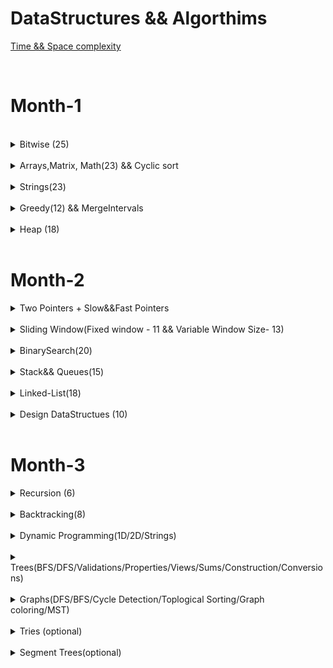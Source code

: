DataStructures && Algorthims
============================

[Time && Space complexity](https://flexiple.com/algorithms/big-o-notation-cheat-sheet/)


<br>

<h1>Month-1</h1>


<br>
<details>
<Summary>Bitwise (25)</Summary>

S.No. | Question Name | Java Solution |
------|---------------|---------------|
1 | [Check if ith bit set or not](https://practice.geeksforgeeks.org/problems/check-whether-k-th-bit-is-set-or-not-1587115620/1) |[JAVA](./src/main/java/Bitwise/BitSetOrNot.java)|
2 | [Number of 1 bits](https://leetcode.com/problems/number-of-1-bits/) |[JAVA](./src/main/java/Bitwise/NumberOfSetBits.java)|
3 | [Counting Bits](https://leetcode.com/problems/counting-bits/) |[JAVA](./src/main/java/Bitwise/CountingBits.java)|
4 | [Reverse Bits](https://leetcode.com/problems/reverse-bits/) |[JAVA](./src/main/java/Bitwise/ReverseBits.java)|
5 | [say N is odd/even](https://practice.geeksforgeeks.org/problems/odd-or-even3618/1) |[JAVA](./src/main/java/Bitwise/EvenOrOdd.java)|
6 | [Swap all odd and even bits](https://practice.geeksforgeeks.org/problems/swap-all-odd-and-even-bits-1587115621/1) |[JAVA](./src/main/java/Bitwise/PowerSet.java)|
7 | [Longest Consecutive 1’s)](https://practice.geeksforgeeks.org/problems/longest-consecutive-1s-1587115620/1) |[JAVA](./src/main/java/Bitwise/PowerSet.java)|
8 | [Sparse Number](https://practice.geeksforgeeks.org/problems/number-is-sparse-or-not-1587115620/1) |[JAVA](./src/main/java/Bitwise/PowerSet.java)|
9 | [Extract/Set/Clear/Remove](https://www.geeksforgeeks.org/set-clear-and-toggle-a-given-bit-of-a-number-in-c/) |[JAVA](./src/main/java/Bitwise/)|
10 | [Check if a no is a power of 2](https://practice.geeksforgeeks.org/problems/power-of-2-1587115620/1) |[JAVA](./src/main/java/Bitwise/PowerOf2OrNot.java)|
11 | [Copy set bits in a range ](https://www.geeksforgeeks.org/copy-set-bits-in-a-range/) |[JAVA](https://www.geeksforgeeks.org/copy-set-bits-in-a-range)|
12 | [Complement of base 10 number ](https://leetcode.com/problems/complement-of-base-10-integer) |[JAVA](./src/main/java/Bitwise/DecimalToBinaryConversion.java)|
13 | [bit difference ](https://leetcode.com/problems/convert-a-number-to-hexadecimal/) |[JAVA](./src/main/java/Bitwise/DecimalToBinaryConversion.java)|
14 | [Print Xor of 1 to N and Range](https://practice.geeksforgeeks.org/problems/xor-of-a-given-range/1) |[JAVA](./src/main/java/Bitwise/XOR_Range.java)|
15 | [Bitwise AND of Numbers Range](https://leetcode.com/problems/bitwise-and-of-numbers-range/) |[JAVA](./src/main/java/Bitwise/BitwiseANDRange.java)|
16 | [Divide two integers ](https://leetcode.com/problems/divide-two-integers/) |[JAVA](./src/main/java/Bitwise/DecimalToBinaryConversion.java)|
17 | [square of no without using ](https://leetcode.com/problems/convert-a-number-to-hexadecimal/) |[JAVA](./src/main/java/Bitwise/DecimalToBinaryConversion.java)|
18 | [Decimal to Binary ](https://practice.geeksforgeeks.org/problems/decimal-to-binary-1587115620/1) |[JAVA](./src/main/java/Bitwise/DecimalToBinaryConversion.java)|
19 | [Binary to Decimal](https://practice.geeksforgeeks.org/problems/binary-number-to-decimal-number3525/1) |[JAVA](./src/main/java/Bitwise/BinaryToDecimalConversion.java)|
20 | [Convert a number to hexadecimal ](https://leetcode.com/problems/convert-a-number-to-hexadecimal/) |[JAVA](./src/main/java/Bitwise/DecimalToBinaryConversion.java)|
21 | [Add Binary](https://leetcode.com/problems/add-binary/) |[JAVA](./src/main/java/Bitwise/AddBinary.java)|
22 | [Sum of Two Integers](https://leetcode.com/problems/sum-of-two-integers/) |[JAVA](./src/main/java/Bitwise/SumOfTwoIntegers.java)|
23 | [Single Number](https://leetcode.com/problems/single-number/) |[JAVA](./src/main/java/Bitwise/SingleNumber_I.java)|
24 | [Single Number II](https://leetcode.com/problems/single-number-ii/) |[JAVA](./src/main/java/Bitwise/SingleNumber_I.java)|
25 | [Single Number III](https://leetcode.com/problems/single-number-iii) |[JAVA](./src/main/java/Bitwise/TwoUniqueNumbers.java)|
26 | [Swap 2 nos without using third variable](https://practice.geeksforgeeks.org/problems/swap-two-numbers3844/1) |[JAVA](./src/main/java/Bitwise/Swap2Numbers.java)|
27 | [Missing Numbers](https://leetcode.com/problems/missing-number/) |[JAVA](./src/main/java/Bitwise/MissingNumberXor.java)|
28 | [Subsets(power set)](https://practice.geeksforgeeks.org/problems/power-set4302/1) |[JAVA](./src/main/java/Bitwise/PowerSet.java)|
29 | [Maximum subset XOR](https://practice.geeksforgeeks.org/problems/maximum-subset-xor/1) |[JAVA](./src/main/java/Bitwise/PowerSet.java)|
</details>





<br>
<details>
<Summary>Arrays,Matrix, Math(23) && Cyclic sort</Summary>

S.No. | Question Name | Java Solution |
------|---------------|---------------|
1 | [Rotate Image](https://leetcode.com/problems/max-points-on-a-line/) |[JAVA]()|
2 | [Set Matrix to Zero](https://leetcode.com/problems/max-points-on-a-line/) |[JAVA]()|
3 | [Spiral Matrix I & II](https://leetcode.com/problems/max-points-on-a-line/) |[JAVA]()|
4 | [Game of Life](https://leetcode.com/problems/game-of-life/) |[JAVA]()|
5 | [Palindrome Number](https://leetcode.com/problems/palindrome-number/) |[JAVA]()|
6 | [Longest Palindrome](https://leetcode.com/problems/longest-palindrome/) |[JAVA]()|
7 | [Longest Consecutive sequence](https://leetcode.com/problems/longest-consecutive-sequence/) |[JAVA]()|
8 |[Product of Array-exceptSelf(PrefixSum)](https://leetcode.com/problems/product-of-array-except-self/) |[JAVA](./src/main/java/BinarySearch/)|
9 | [Majority Element I & II](https://leetcode.com/problems/majority-element/) |[JAVA]()|
10 | [Contains duplicate](https://leetcode.com/problems/contains-duplicate/) |[JAVA]()|
11 | [Plus One](https://leetcode.com/problems/plus-one/) |[JAVA]()|
12 | [Factorial Trailing Zeros](https://leetcode.com/problems/factorial-trailing-zeroes/) |[JAVA]()|
13 | [Max points on a line](https://leetcode.com/problems/max-points-on-a-line/) |[JAVA]()|
14 | [Fraction to recurring decimal](https://leetcode.com/problems/fraction-to-recurring-decimal/) |[JAVA]()|
15 | [Logger Rate Limiter](https://leetcode.com/problems/logger-rate-limiter/) |[JAVA]()|
16 | [Ugly Number - prime factors](https://leetcode.com/problems/ugly-number/) |[JAVA]()|
17 | [Count primes](https://leetcode.com/problems/count-primes/) |[JAVA]()|
18 | [GCD/LCM](https://leetcode.com/problems/logger-rate-limiter/) |[JAVA]()|
19 | [Pascals Triangle](https://leetcode.com/problems/pascals-triangle/) |[JAVA]()|
20 | [Integer to Roman](https://leetcode.com/problems/integer-to-roman/) |[JAVA]()|
21 | [Roman To Integer](https://leetcode.com/problems/roman-to-integer/) |[JAVA]()|
22 | [Excel sheet column title](https://leetcode.com/problems/roman-to-integer/) |[JAVA]()|
23 | [Excel Sheet column number](https://leetcode.com/problems/roman-to-integer/) |[JAVA]()|

<Summary>Cyclic Sort (6)</Summary>

S.No. | Question Name | Java Solution |
------|---------------|---------------|
1 |[Missing Number](https://leetcode.com/problems/missing-number/) |[JAVA](./src/main/java/CyclicSort/MissingNumber.java)|
2 |[Find all numbers disappeard in the array](https://leetcode.com/problems/find-all-numbers-disappeared-in-an-array/) |[JAVA](./src/main/java/CyclicSort/FindAllMissingNumbersInArray.java)|
3 |[FInd the duplicate number](https://leetcode.com/problems/find-the-duplicate-number/)|[JAVA](./src/main/java/CyclicSort/FindTheDuplicateNumber.java)|
4 |[Find all duplicates in an array](https://leetcode.com/problems/find-all-duplicates-in-an-array/) |[JAVA](./src/main/java/CyclicSort/FillAllDuplicatesInArray.java)|
5 |[Set mismatch](https://leetcode.com/problems/set-mismatch/) |[JAVA](./src/main/java/CyclicSort/SetMismatch.java)|
6 |[First missing positive number](https://leetcode.com/problems/first-missing-positive/)|[JAVA](./src/main/java/CyclicSort/FirstMissingPositive.java)|
</details>




<br>
<details>
<Summary>Strings(23)</Summary>

S.No. | Question Name | Java Solution |
------|---------------|---------------|
1 | [Valid Anagram](https://leetcode.com/problems/valid-anagram/) |[JAVA](./src/main/java/Strings/ValidAnagram.java)|
2 | [Group Anagrams](https://leetcode.com/problems/group-anagrams/) |[JAVA](./src/main/java/Strings/)|
3 | [Valid Palindrome](https://leetcode.com/problems/valid-palindrome/) |[JAVA](./src/main/java/Strings/ValidPalindrome.java)|
4 | [Valid Palindrome II](https://leetcode.com/problems/valid-palindrome-ii/) |[JAVA](./src/main/java/Strings/ValidPalindromeII.java)|
5 | [minimum-insertion-steps-to-make-a-string-palindrome](https://leetcode.com/problems/minimum-insertion-steps-to-make-a-string-palindrome) |[JAVA](./src/main/java/Strings/MinInsertions.java)|
6 | [longest-palindromic-substring](https://leetcode.com/problems/longest-palindromic-substring) |[JAVA](./src/main/java/Strings/LongestPalindromicSubstring.java)|
7 | [Isomorphic Strings](https://leetcode.com/problems/isomorphic-strings/) |[JAVA](./src/main/java/Strings/Isomorphic.java)|
8 | [Ransom Note](https://leetcode.com/problems/ransom-note/) |[JAVA](./src/main/java/Strings/RansomNote.java)|
9 | [Longest common prefix](https://leetcode.com/problems/longest-common-prefix/) |[JAVA](./src/main/java/Strings/LongestCommonPrefix.java)|
10 | [Zig Zag conversion](https://leetcode.com/problems/zigzag-conversion/) |[JAVA](./src/main/java/Strings/ZigZagConversion.java)|
11 | [Length of Last Word](https://leetcode.com/problems/length-of-last-word/) |[JAVA](./src/main/java/Strings/LengthOfLastWord.java)|
12 | [Reverse words in a string](https://leetcode.com/problems/reverse-words-in-a-string/) |[JAVA](./src/main/java/Strings/ReverseWordsInAString.java)|
13 | [Compare version numbers](https://leetcode.com/problems/compare-version-numbers/) |[JAVA](./src/main/java/Strings/CompareVersionNumbers.java)|
14 | [Validate IP Address](https://leetcode.com/problems/validate-ip-address) |[JAVA](./src/main/java/Strings/ValidateIPAddress.java)|
15 | [Count and Say](https://leetcode.com/problems/count-and-say/) |[JAVA](./src/main/java/Strings/CountAndSay.java)|
16 | [Encode & Decode Strings](https://leetcode.com/problems/encode-and-decode-strings/) |[JAVA](./src/main/java/Strings/EncodeAndDecodeStrings.java)|
17 | [Text Justification](https://leetcode.com/problems/text-justification/) |[JAVA](./src/main/java/Strings/TextJustification.java)|
18 | [Find the index of the first occurence in a string(atoI - kmp)](https://leetcode.com/problems/find-the-index-of-the-first-occurrence-in-a-string/) |[JAVA](./src/main/java/Strings/AtoIKMP.java)|
19 | [String Compression](https://leetcode.com/problems/string-compression) |[JAVA](./src/main/java/Strings/TextJustification.java)|
20 | [Kids with greatest number of candies](https://leetcode.com/problems/kids-with-the-greatest-number-of-candies) |[JAVA](./src/main/java/Strings/TextJustification.java)|
21 | [Can place flowers](https://leetcode.com/problems/can-place-flowers) |[JAVA](./src/main/java/Strings/TextJustification.java)|
22 | [GCD of strings](https://leetcode.com/problems/greatest-common-divisor-of-strings) |[JAVA](./src/main/java/Strings/TextJustification.java)|
23 | [Reverse words in a String](https://leetcode.com/problems/reverse-words-in-a-string/) |[JAVA](./src/main/java/TwoPointers/ReverseWordsInAString.java)|
</details>



<br>
<details>
<Summary>Greedy(12) && MergeIntervals </Summary>

S.No. | Question Name | Java Solution |
------|---------------|---------------|
1 |[Largest-Number](https://leetcode.com/problems/largest-number/) |[JAVA](./src/main/java/Greedy/LargestFromArray.java)|
2 |[Gas Station](https://leetcode.com/problems/gas-station/) |[JAVA](./src/main/java/Greedy/GasStationOrCircularTour.java)|
3 |[Boats to save people](https://leetcode.com/problems/boats-to-save-people/) |[JAVA](./src/main/java/Greedy/MinimumNoOfBoatsToSavePeople.java)|
4 |[Minimum platforms](https://practice.geeksforgeeks.org/problems/minimum-platforms-1587115620/1) |[JAVA](./src/main/java/Greedy/MinimumNoOfPlatformsRequired.java)|
5 |[Minimum no of refueling shops](https://leetcode.com/problems/minimum-number-of-refueling-stops/) |[JAVA](./src/main/java/Greedy/MinimumNoOfRefuelingStops.java)|
6 |[Jump Game](https://leetcode.com/problems/jump-game/) |[JAVA](./src/main/java/Greedy/JumpGame.java)|
7 |[Two-City-scheduling](https://leetcode.com/problems/two-city-scheduling/) |[JAVA](./src/main/java/Greedy/TwoCitySchedulingInterview.java)|
8 |[Find the celebrity](https://www.youtube.com/watch?v=LZJBZEnoYLQ) |[JAVA](./src/main/java/Greedy/FindTheCelebrity.java)|
9 |[distribute-candies](https://leetcode.com/problems/distribute-candies/) |[JAVA](./src/main/java/Greedy/DistributeCandies.java)|
10 |[increasing-triplet-subsequence](https://leetcode.com/problems/increasing-triplet-subsequence/) |[JAVA](./src/main/java/Greedy/IncreasingTripletSubsequence.java)|
11 |[Candy](https://leetcode.com/problems/candy/) |[JAVA]()|
12 |[Car Pooling](https://leetcode.com/problems/car-pooling/) |[JAVA]()|

<Summary>MergeIntervals(8)</Summary>

S.No. | Question Name | Java Solution |
------|---------------|---------------|
1 |[mergeInterval](https://leetcode.com/problems/merge-intervals/) |[JAVA](./src/main/java/mergeIntervals/)|
2 |[InsertInterval](https://leetcode.com/problems/insert-interval/) |[JAVA](./src/main/java/mergeIntervals/)|
3 |[Interval List Intersections](https://leetcode.com/problems/interval-list-intersections/) |[JAVA](./src/main/java/mergeIntervals/)|
4 |[Meeting rooms I&II](https://leetcode.com/problems/meeting-rooms-ii/) |[JAVA](./src/main/java/mergeIntervals/)|
5 |[Employee free time](https://leetcode.com/problems/employee-free-time/) |[JAVA](./src/main/java/mergeIntervals/)|
6 |[Summary Ranges](https://leetcode.com/problems/summary-ranges/) |[JAVA](./src/main/java/mergeIntervals/)|
7 |[Non-overlapping intervals](https://leetcode.com/problems/non-overlapping-intervals/) |[JAVA](./src/main/java/mergeIntervals/)|
8 |[Minimum no of arrows to burst ballons](https://leetcode.com/problems/minimum-number-of-arrows-to-burst-balloons/) |[JAVA](./src/main/java/mergeIntervals/)|
</details>

<br>
<details>
<Summary>Heap (18)</Summary>

S.No. | Question Name | Java Solution |
------|---------------|---------------|
1 | [Kth Largest element in an array](https://leetcode.com/problems/kth-largest-element-in-an-array/) |[JAVA](./src/main/java/heaps/)|
2 | [Find median from data stream](https://leetcode.com/problems/find-median-from-data-stream/) |[JAVA](./src/main/java/TwoPointers/)|
3 | [Kth Largest Element in a Stream](https://leetcode.com/problems/merge-k-sorted-lists) |[JAVA](./src/main/java/TwoPointers/)|
4 | [Sliding Window Median](https://leetcode.com/problems/merge-k-sorted-lists) |[JAVA](./src/main/java/TwoPointers/)|
5 | [Top k Frequent words](https://leetcode.com/problems/k-closest-points-to-origin/) |[JAVA](./src/main/java/TwoPointers/)|
6 | [Top k Frequent Elements](https://leetcode.com/problems/top-k-frequent-words/) |[JAVA](./src/main/java/TwoPointers/)|
7 | [Sort Characters By Frequency](https://leetcode.com/problems/find-k-closest-elements/) |[JAVA](./src/main/java/TwoPointers/)|
8 | [Merge k sorted lists](https://leetcode.com/problems/merge-k-sorted-lists) |[JAVA](./src/main/java/TwoPointers/)|
9 | [Ugly Number II](https://leetcode.com/problems/top-k-frequent-elements/)|[JAVA](./src/main/java/heaps/)|
10 | [Minimum Cost to Hire K workers](https://leetcode.com/problems/car-pooling) |[JAVA](./src/main/java/TwoPointers/)|
11 | [Minimum Cost to Connect sticks](https://leetcode.com/problems/car-pooling) |[JAVA](./src/main/java/TwoPointers/)|
12 | [Rearrange String k Distance Apart](https://leetcode.com/problems/reorganize-string/) |[JAVA](./src/main/java/TwoPointers/)|
13 | [Task Scheduler](https://leetcode.com/problems/find-median-from-data-stream/) |[JAVA](./src/main/java/TwoPointers/)|
14 | [Reoragnize String](https://leetcode.com/problems/find-median-from-data-stream/) |[JAVA](./src/main/java/TwoPointers/)|
15 | [K Closest Points to Origin](https://leetcode.com/problems/car-pooling) |[JAVA](./src/main/java/TwoPointers/)|
16 | [Find the Kth Smallest Sum of a Matrix with sorted rows](https://leetcode.com/problems/k-closest-points-to-origin/) |[JAVA](./src/main/java/TwoPointers/)|
17 | [Find K pairs with smallest sums](https://leetcode.com/problems/car-pooling) |[JAVA](./src/main/java/TwoPointers/)|
18 | [IPO](https://leetcode.com/problems/car-pooling) |[JAVA](./src/main/java/TwoPointers/)|
</details>


<br>
<h1>Month-2</h1>

<details>
<Summary>Two Pointers + Slow&&Fast Pointers</Summary>

S.No. | Question Name | Java Solution |
------|---------------|---------------|
1 | [Two Sum](https://leetcode.com/problems/two-sum/) |[JAVA](./src/main/java/TwoPointers/TwoSum_I.java)|
2 | [Two Sum II - Input Array sorted](https://leetcode.com/problems/two-sum-ii-input-array-is-sorted/) |[JAVA](./src/main/java/TwoPointers/TwoSum_II.java)|
3 | [3 Sum](https://leetcode.com/problems/3sum/) |[JAVA](./src/main/java/TwoPointers/ThreeSum.java)|
4 | [3 Sum closest](https://leetcode.com/problems/3sum-closest/) |[JAVA](./src/main/java/TwoPointers/ThreeSumClosest.java)|
5 | [4 Sum](https://leetcode.com/problems/4sum/) |[JAVA](./src/main/java/TwoPointers/FourSum.java)|
6 | [4 Sum II](https://leetcode.com/problems/4sum-ii/) |[JAVA](./src/main/java/TwoPointers/FourSum_II.java)|
7 | [k-diff-pairs-in-an-array](https://leetcode.com/problems/k-diff-pairs-in-an-array/) |[JAVA](./src/main/java/TwoPointers/FindKDiffPairs.java)|
8 | [Valid Triangle](https://leetcode.com/problems/valid-triangle-number/) |[JAVA](./src/main/java/TwoPointers/ValidTriangle.java)|
9 | [partition-labels](https://leetcode.com/problems/partition-labels/) |[JAVA](./src/main/java/TwoPointers/PartitionLabels.java)|
10 | [move-zeroes](https://leetcode.com/problems/move-zeroes/) |[JAVA](./src/main/java/TwoPointers/MoveZeros.java)|
11 | [sort-colors](https://leetcode.com/problems/sort-colors/) |[JAVA](./src/main/java/TwoPointers/SortColors.java)|
12 | [max-consecutive-ones](https://leetcode.com/problems/max-consecutive-ones/) |[JAVA](./src/main/java/TwoPointers/MaxConsecutiveOnes.java)|
13 | [Remove Element](https://leetcode.com/problems/remove-element/) |[JAVA](./src/main/java/TwoPointers/RemoveElement.java)|
13 | [remove-duplicates-from-sorted-array/](https://leetcode.com/problems/remove-duplicates-from-sorted-array/) |[JAVA](./src/main/java/TwoPointers/RemoveDuplicatesFromSortedArrayIAndII.java)|
13 | [remove-duplicates-from-sorted-array II/](https://leetcode.com/problems/remove-duplicates-from-sorted-array-ii/) |[JAVA](./src/main/java/TwoPointers/RemoveDuplicatesFromSortedArrayIAndII.java)|
14 | [merge-sorted-array](https://leetcode.com/problems/merge-sorted-array/) |[JAVA](./src/main/java/TwoPointers/MergeSortedArray.java)|
15 | [trapping-rain-water](https://leetcode.com/problems/trapping-rain-water/)|[JAVA](./src/main/java/TwoPointers/TrappingRainWater.java)|
15 | [Trapping-rain-water-II](https://leetcode.com/problems/trapping-rain-water-ii/) |[JAVA](./src/main/java/TwoPointers/)|
16 | [container-with-most-water](https://leetcode.com/problems/container-with-most-water/) |[JAVA](./src/main/java/TwoPointers/ContainerWithMostWater.java)|

<Summary>Slow and Fast Pointers (7)</Summary>

S.No. | Question Name | Java Solution |
------|---------------|---------------|
1 | [Middle of the LinkedList](https://leetcode.com/problems/middle-of-the-linked-list/) |[JAVA](./src/main/java/FastAndSlowPointers/MiddleOfTheLinkedList.java)|
2 | [Linked List cycle](https://leetcode.com/problems/linked-list-cycle/) |[JAVA](./src/main/java/FastAndSlowPointers/LinkedListCycle.java)|
2 | [Linked List cycle II](https://leetcode.com/problems/linked-list-cycle-ii/) |[JAVA](./src/main/java/FastAndSlowPointers/LinkedListCycle_II.java)|
3 | [Circular Array Loop](https://leetcode.com/problems/circular-array-loop/) |[JAVA](./src/main/java/FastAndSlowPointers/CircularArrayLoop.java)|
4 | [Palindrome LinkedList](https://leetcode.com/problems/palindrome-linked-list/) |[JAVA](./src/main/java/FastAndSlowPointers/PalindromeLinkedList.java)|
5 | [Happy Number](https://leetcode.com/problems/happy-number/) |[JAVA](./src/main/java/FastAndSlowPointers/HappyNumber.java)|
6 | [Find the duplicate Number](https://leetcode.com/problems/find-the-duplicate-number/description/) |[JAVA](./src/main/java/FastAndSlowPointers/FindTheDuplicateNumber.java)|
7 | [Swapping nodes Linked List](https://leetcode.com/problems/swapping-nodes-in-a-linked-list/) |[JAVA](./src/main/java/LinkedList/SwapNodesInLinkedList.java)|
7 | [Remove/Delete Nth node from end of list](https://leetcode.com/problems/remove-nth-node-from-end-of-list/) |[JAVA](./src/main/java/LinkedList/RemoveNthNodeFromEndOfList.java)|
7 | [Delete Node in a Linked Lists](https://leetcode.com/problems/delete-node-in-a-linked-list/) |[JAVA](./src/main/java/LinkedList/DeleteNodeInALinkedList.java)|
7 | [Delete Middle Node of Linked List](https://leetcode.com/problems/delete-the-middle-node-of-a-linked-list/) |[JAVA](./src/main/java/LinkedList/DeleteMiddleOfLinkedList.java)|

</details>






<br>

<details>
<Summary>Sliding Window(Fixed window - 11 && Variable Window Size- 13)</Summary>

S.No. | Question Name | Java Solution |
------|---------------|---------------|
1 |[substrings of size 3 with distinct characters](https://leetcode.com/problems/substrings-of-size-three-with-distinct-characters/)|[JAVA](./src/main/java/SlidingWindow_Fixed/SubstringsOfSize3WithDistinctCharacters.java)|
1 |[Contains duplicates II && III](https://leetcode.com/problems/contains-duplicate-ii/)|[JAVA](./src/main/java/SlidingWindow_Fixed/ContainsDuplicate_II.java)|
1 |[Maximum-average-subarray-I](https://leetcode.com/problems/maximum-average-subarray-i/)|[JAVA](./src/main/java/SlidingWindow_Fixed/Maximum_average_subarray_I.java)|
1 |[DietPlanPerformance ](http://lixinchengdu.github.io/algorithmbook/leetcode/diet-plan-performance.html)|[JAVA](./src/main/java/SlidingWindow_Fixed/DietPlanPerformance.java)|
2 |[Find the K-Beauty of a Number](https://leetcode.com/problems/find-the-k-beauty-of-a-number/)|[JAVA](./src/main/java/SlidingWindow_Fixed/FindTheKBeautyOFANumber.java)|
3 |[Repeated DNA Sequences](https://leetcode.com/problems/repeated-dna-sequences/)|[JAVA](./src/main/java/SlidingWindow_Fixed/RepeatedDNASequences.java)|
4 |[Find all anagrams in a string](https://leetcode.com/problems/find-all-anagrams-in-a-string/)|[JAVA](./src/main/java/SlidingWindow_Fixed/FindAllAnagaramsInAString.java)|
4 |[Count Occurences of Anagram](https://www.geeksforgeeks.org/count-occurrences-of-anagrams/)|[JAVA]()|
5 |[Permutations In a String](https://leetcode.com/problems/permutation-in-string/)|[JAVA](./src/main/java/SlidingWindow_Fixed/PermutationInAString.java)|
6 |[**Sliding Window Maximum**](https://leetcode.com/problems/sliding-window-maximum/) |[JAVA](./src/main/java/SlidingWindow_Fixed/SlidingWindowMaximum.java)|
7 |[**Minimum Window Substring**](https://leetcode.com/problems/minimum-window-substring/) |[JAVA](./src/main/java/SlidingWindow_Fixed/MinimumWindowSubstring.java)|
8 |[Longest Substring with almost K **distinct** characters](https://www.lintcode.com/problem/386/) |[JAVA]()|
8 |[**Fruits into baskets**](https://leetcode.com/problems/fruit-into-baskets/) |[JAVA](./src/main/java/SlidingWindow_Fixed/FruitsIntoBasket.java)| |
8 |[Subarrays with K **different** Integers](https://leetcode.com/problems/subarrays-with-k-different-integers/)|[JAVA]()|
10 |[Longest Substring with atleast k **repeating** characters](https://leetcode.com/problems/longest-substring-with-at-least-k-repeating-characters/)|[JAVA]()|
11 |[Longest **Repeating** Character Replacement](https://leetcode.com/problems/longest-repeating-character-replacement/)|[JAVA]()|


<Summary>Sliding Window(Variable Window Size)</Summary>

S.No. | Question Name | Java Solution |
------|---------------|---------------|
1 |[Subarrays-Product-LessThan-K](https://leetcode.com/problems/subarray-product-less-than-k/)|[JAVA](./src/main/java/SlidingWindow_Variable/Subarray_Product_LessThan_K.java)|
1 |[Subarrays-Sum-Equals-K](https://leetcode.com/problems/subarray-product-less-than-k/)|[JAVA](./src/main/java/SlidingWindow_Variable/Subarray_Sum_Equals_K.java)|
1 |[Maximum Size subarray sum equals K](https://www.lintcode.com/problem/911)|[JAVA](./src/main/java/SlidingWindow_Variable/MaximumSizeSubArraySumEqualsToK.java)|
1 |[Minimum Size subarray sum greaterThan Equals K](https://leetcode.com/problems/minimum-size-subarray-sum)|[JAVA](./src/main/java/SlidingWindow_Variable/MinimumSize_SubarraySum_GreaterThanEquals_K.java)|
2 |[**MaximumConsecutiveOnes-III**](https://leetcode.com/problems/max-consecutive-ones-iii)|[JAVA](./src/main/java/SlidingWindow_Variable/MaxConsecutiveOnes_III.java)|
3 |[Grumpy Bookstore Owner](https://leetcode.com/problems/grumpy-bookstore-owner)|[JAVA](./src/main/java/SlidingWindow_Variable/GrumpyBookStoreOwner.java)|
4 |[longest-substring-without-**repeating**-characters](https://leetcode.com/problems/longest-substring-without-repeating-characters/)|[JAVA](./src/main/java/SlidingWindow_Variable/LongestSubstringWithoutRepeatingCharacters.java)|
5 |[**Sliding-Window-Median**](https://leetcode.com/problems/sliding-window-median/)|[JAVA](./src/main/java/SlidingWindow_Variable/Sliding_Window_Median.java)|
6 |[longest-continuous-subarray-with-absolute-diff-less-than-or-equal-to-limit](https://leetcode.com/problems/longest-continuous-subarray-with-absolute-diff-less-than-or-equal-to-limit)|[JAVA](./src/main/java/SlidingWindow_Variable/LongestContinuousSubarrayWithAbsoluteDiffLessThan.java)|
7 |[substring-with-concatenation-of-all-words](https://leetcode.com/problems/substring-with-concatenation-of-all-words)|[JAVA](./src/main/java/SlidingWindow_Variable/SubstringWithConcatenationOfAllWords.java)|
8 |[longest-nice-substring](https://leetcode.com/problems/longest-nice-substring/)|[JAVA](./src/main/java/SlidingWindow_Variable/LongestNiceSubstring.java)|
9 |[**maximum-points-you-can-obtain-from-cards**](https://leetcode.com/problems/maximum-points-you-can-obtain-from-cards)|[JAVA](./src/main/java/SlidingWindow_Variable/GrumpyBookStoreOwner.java)|
10 |[frequency-of-the-most-frequent-element](https://leetcode.com/problems/frequency-of-the-most-frequent-element/)|[JAVA](./src/main/java/SlidingWindow_Variable/GrumpyBookStoreOwner.java)|
11 |[count-unique-characters-of-all-substrings-of-a-given-string](https://leetcode.com/problems/count-unique-characters-of-all-substrings-of-a-given-string/)|[JAVA](./src/main/java/SlidingWindow_Variable/GrumpyBookStoreOwner.java)|
12 |[**Minimum Window Subsequence**](https://www.lintcode.com/problem/857/)|[JAVA](./src/main/java/SlidingWindow_Variable/GrumpyBookStoreOwner.java)|
13 |[Longest Subsequence Repeated k Times](https://leetcode.com/problems/longest-subsequence-repeated-k-times/)|[JAVA](./src/main/java/SlidingWindow_Variable/GrumpyBookStoreOwner.java)|

</details>

</details>
<br>


<details>
<Summary>BinarySearch(20)</Summary>

S.No. | Question Name | Java Solution |
------|---------------|---------------|
1 |[Binary Search](https://leetcode.com/problems/binary-search/) |[JAVA](./src/main/java/BinarySearch/BinarySearch.java)|
1 |[Lower and Upper Bound](https://www.codingninjas.com/studio/problems/lower-bound_8165382) |[JAVA](./src/main/java/BinarySearch/LowerAndUpperBound.java)|
1 |[Search for insert position](https://leetcode.com/problems/search-insert-position/) |[JAVA](./src/main/java/BinarySearch/)|
1 |[Floor and Ceil in a sorted Array](https://takeuforward.org/arrays/floor-and-ceil-in-sorted-array/) |[JAVA](./src/main/java/BinarySearch/FloorAndCeil.java)|
2 |[Find the first and Last occurences of a given number in sorted ](https://leetcode.com/problems/find-first-and-last-position-of-element-in-sorted-array/) |[JAVA](./src/main/java/BinarySearch/FindTheFirstAndLastCountOccurences.java)|
2 |[Count occurences of a given number in a sorted array](https://leetcode.com/problems/binary-search/) |[JAVA](./src/main/java/BinarySearch/FindTheFirstAndLastCountOccurences.java)|
3 |[Search in a rotated sorted array I](https://leetcode.com/problems/search-in-rotated-sorted-array) |[JAVA](./src/main/java/BinarySearch/SearchInASortedRotatedMatrix.java)|
3 |[Search in a rotated sorted array II - duplicates](https://leetcode.com/problems/search-in-rotated-sorted-array-ii) |[JAVA](./src/main/java/BinarySearch/SearchInASortedRotatedMatrix.java)|
4 |[minimum in a rotated sorted array](https://leetcode.com/problems/find-minimum-in-rotated-sorted-array/) |[JAVA](./src/main/java/BinarySearch/FindMinimum.java)|
5 |[Single element in a sorted array](https://leetcode.com/problems/single-element-in-a-sorted-array/) |[JAVA](./src/main/java/BinarySearch/SingleElementInSortedArray.java)|
6 |[Median of two sorted arrays](https://leetcode.com/problems/median-of-two-sorted-arrays) |[JAVA](./src/main/java/BinarySearch/MedianOfTwoSortedArrays.java)|
7 |[Peak Index in a mountain array](https://leetcode.com/problems/peak-index-in-a-mountain-array/) |[JAVA](./src/main/java/BinarySearch/PeakIndexInMountainArray.java)|
8 |[Find the peak element](https://leetcode.com/problems/find-peak-element) |[JAVA](./src/main/java/BinarySearch/FindAPeakElementIN_1DMatrix.java)|
9 |[Find the peak element 2D Matrix](https://leetcode.com/problems/find-a-peak-element-ii/) |[JAVA](./src/main/java/BinarySearch/FindThePeakElementInA2DMatrix.java)|
10 |[Search in a 2D matrix I](https://leetcode.com/problems/search-a-2d-matrix/) |[JAVA](./src/main/java/BinarySearch/SearchInA2DMatrix_I.java)|
10 |[Search in a 2D Matrix II](https://leetcode.com/problems/search-a-2d-matrix/) |[JAVA](./src/main/java/BinarySearch/SearchInA2DMatrix_II.java)|
11 |[Matrix median](https://practice.geeksforgeeks.org/problems/median-in-a-row-wise-sorted-matrix1527/1) |[JAVA](./src/main/java/BinarySearch/MatrixMedian.java)|
12 |[Kth smallest element in a sorted matrix](https://leetcode.com/problems/kth-smallest-element-in-a-sorted-matrix/) |[JAVA](./src/main/java/BinarySearch/MatrixMedian.java)|
13 |[Kth missing positive number](https://takeuforward.org/arrays/kth-missing-positive-number/) |[JAVA](./src/main/java/BinarySearch/)|
14 |[Find the smallest divisor given a threshold](find-the-smallest-divisor-given-a-threshold) |[JAVA](./src/main/java/BinarySearch/SmallestDivisor.java)|
15 |[Kth element of 2 sorted arrays](https://www.codingninjas.com/studio/problems/k-th-element-of-2-sorted-array_1164159?utm_source=striver&utm_medium=website&utm_campaign=a_zcoursetuf) |[JAVA](./src/main/java/BinarySearch/KthElementOf2Sorted.java)|
16 |[Find the sqrt of a integer](https://leetcode.com/problems/sqrtx/) |[JAVA](./src/main/java/BinarySearch/SqrtOfNumber.java)|
17 |[Find the Nith root of a integer](https://www.codingninjas.com/studio/problems/nth-root-of-m_1062679?utm_source=striver&utm_medium=website&utm_campaign=a_zcoursetuf) |[JAVA](./src/main/java/BinarySearch/NthRootOfInteger.java)|
18 |[Koko eating bananas](https://leetcode.com/problems/koko-eating-bananas/) |[JAVA](./src/main/java/BinarySearch/KokoEatingBananas.java.java)|
19 |[Minimum days to make m bouquets](https://leetcode.com/problems/minimum-number-of-days-to-make-m-bouquets/) |[JAVA](./src/main/java/BinarySearch/MinimumBouquets.java)|
20 |[Least Capacity to ship packages in m days](https://leetcode.com/problems/capacity-to-ship-packages-within-d-days/) |[JAVA](./src/main/java/BinarySearch/CapacityToShip.java)|
21 |[Allocate cows to stalls with max possible distance](https://www.codingninjas.com/studio/problems/aggressive-cows_1082559) |[JAVA](./src/main/java/BinarySearch/AggresiveCows.java)|
21 |[Minimum no of pages allocation](https://www.codingninjas.com/studio/problems/allocate-books_1090540?utm_source=youtube&utm_medium=affiliate&utm_campaign=codestudio_Striver_BinarySeries) |[JAVA](./src/main/java/BinarySearch/AllocateBooksToStudents.java)|
21 |[Painters partition](https://www.codingninjas.com/studio/problems/painter-s-partition-problem_1089557?utm_source=striver&utm_medium=website&utm_campaign=a_zcoursetuf) |[JAVA](./src/main/java/BinarySearch/PaintersPartition.java)|
21 |[split-array-largest-sum](https://leetcode.com/problems/split-array-largest-sum/) |[JAVA](./src/main/java/BinarySearch/SplitArrayLargestSum.java)|
21 |[Minimize the max distance to gas station](https://leetcode.com/problems/minimize-max-distance-to-gas-station/) |[JAVA](https://leetcode.ca/2018-01-12-774-Minimize-Max-Distance-to-Gas-Station/)|
21 |[H-Index I && II](https://leetcode.com/problems/h-index-ii/) |[JAVA](./src/main/java/BinarySearch/HIndex_II.java)|
21 |[Heaters](https://leetcode.com/problems/heaters/) |[JAVA](./src/main/java/BinarySearch/Heaters.java)|
</details>


<br>
<details>
<Summary>Stack&& Queues(15)</Summary>

S.No. | Question Name | Java Solution |
------|---------------|---------------|
1 | [NextGreaterElement(Right)]() |[JAVA](./src/main/java/Stack/)|
1 | [PreviousGreaterElement(NGE-Left) ]() |[JAVA](./src/main/java/Stack/)|
1 | [NextSmallerElement(Right)]() |[JAVA](./src/main/java/Stack/)|
1 | [PreviousSmallerElement(NSE-Left)]() |[JAVA](./src/main/java/Stack/)|
1 | [Next Greater Element I/II/III]() |[JAVA](./src/main/java/Stack/)|
1 | [Daily Temperatures(next greater element)]() |[JAVA](./src/main/java/Stack/)|
2 | [Online Stock span](https://leetcode.com/problems/online-stock-span/) |[JAVA](./src/main/java/Stack/)|
2 | [Stack span ](https://practice.geeksforgeeks.org/problems/stock-span-problem-1587115621/1) |[JAVA](./src/main/java/Stack/)|
2 | [Largest Rectangle in a histogram(NSE&PSE)](https://leetcode.com/problems/largest-rectangle-in-histogram/) |[JAVA](./src/main/java/Stack/)|
3 | [Remove K digits]() |[JAVA](./src/main/java/Stack/)|
4 | [132 Pattern]() |[JAVA](./src/main/java/Stack/)|
5 | [Valid Parentheses]() |[JAVA](./src/main/java/Stack/)|
6 | [Redudant braces]() |[JAVA](./src/main/java/Stack/)|
7 | [Simplify Path](https://leetcode.com/problems/simplify-path/) |[JAVA](./src/main/java/Stack/)|
8 | [Basic calculator I,II,III](https://leetcode.com/problems/basic-calculator/) |[JAVA](./src/main/java/Stack/)|
9 | [Evaluate Reverse Polish Notation](https://leetcode.com/problems/evaluate-reverse-polish-notation/) |[JAVA](./src/main/java/Stack/)|
10 | [Sort stack](https://practice.geeksforgeeks.org/problems/sort-a-stack/1) |[JAVA](./src/main/java/Stack/)|
11 | [First Non Repeating character in a stream]() |[JAVA](./src/main/java/Stack/)|
12 | [remove-all-adjacent-duplicates-in-string I,II](https://leetcode.com/problems/remove-all-adjacent-duplicates-in-string-ii/) |[JAVA](./src/main/java/Stack/)|
13 | [Asteroid collison](https://leetcode.com/problems/asteroid-collision/) |[JAVA](./src/main/java/Stack/)|
14 | [Trapping Rain water](https://leetcode.com/problems/trapping-rain-water/) |[JAVA](./src/main/java/Stack/)|
</details>



</details>
<br>
<details>
<Summary>Linked-List(18)</Summary>

S.No. | Question Name | Java Solution |
------|---------------|---------------|
1 | [Reverse LinkedLists](https://leetcode.com/problems/reverse-linked-list/) |[JAVA](./src/main/java/LinkedList/ReverseLinkedList.java)|
1 | [Reverse LinkedLists II](https://leetcode.com/problems/reverse-linked-list-ii/)|[JAVA](./src/main/java/LinkedList/ReverseLinkedListII.java)|
1 | [Reverse nodes in k pair](https://leetcode.com/problems/reverse-nodes-in-k-group/) |[JAVA](./src/main/java/LinkedList/ReverseLinkedListsInKGroup.java)|
1 | [Reverse nodes in even length groups](https://leetcode.com/problems/reverse-nodes-in-even-length-groups/) |[JAVA](./src/main/java/LinkedList/ReverseLinkedListEvenGroup.java)|
2 | [Swapping nodes in pair](https://leetcode.com/problems/swap-nodes-in-pairs/) |[JAVA](./src/main/java/LinkedList/SwapNodesInPair.java)|
2 | [Odd-even linked list](https://leetcode.com/problems/odd-even-linked-list/) |[JAVA](./src/main/java/LinkedList/OddEvenLinkedList.java)|
3 | [Reorder List](https://leetcode.com/problems/reorder-list/) |[JAVA](./src/main/java/LinkedList/ReorderList.java)
4 | [Rotate List](https://leetcode.com/problems/rotate-list/) |[JAVA](./src/main/java/LinkedList/RotateList.java)|
5 | [copyList with random pointer](https://leetcode.com/problems/copy-list-with-random-pointer/) |[JAVA](./src/main/java/LinkedList/CopyListWithRandomPointer.java)|
6 | [Remove duplicates I && II](https://leetcode.com/problems/remove-duplicates-from-sorted-list/) |[JAVA](./src/main/java/LinkedList/RemoveDuplicate.java)|
8 | [Add two numbers](https://leetcode.com/problems/add-two-numbers/) |[JAVA](./src/main/java/LinkedList/AddTwoNumbers.java)|
9 | [Maximum Twin sum of a linked list](https://leetcode.com/problems/maximum-twin-sum-of-a-linked-list/) |[JAVA](./src/main/java/LinkedList/MaximumTwinSumOfLinkedList.java)|
10 | [Merge in between linked lists](https://leetcode.com/problems/merge-in-between-linked-lists/) |[JAVA](./src/main/java/LinkedList/MergeInBetween.java)|
11 | [Merge two sorted lists](https://leetcode.com/problems/merge-two-sorted-lists/) |[JAVA](./src/main/java/LinkedList/MergeTwoSortedLists.java)|
12 | [Intersection of two linked lists](https://leetcode.com/problems/intersection-of-two-linked-lists/) |[JAVA](./src/main/java/LinkedList/IntersectionOfTwoLists.java)|
13 | [flatten-binary-tree-to-linked-list (Morris tree traversal)](https://leetcode.com/problems/flatten-binary-tree-to-linked-list/) |[JAVA](./src/main/java/LinkedList/FlattenBinaryTree.java)|
14 | [Linked List in a binary tree](https://leetcode.com/problems/linked-list-in-binary-tree/) |[JAVA](./src/main/java/LinkedList/LinkedListInABinaryTree.java)|
15 | [Convert sorted linked list to binary search tree](https://leetcode.com/problems/convert-sorted-list-to-binary-search-tree/) |[JAVA](./src/main/java/LinkedList/SortedListToBST.java)|
16 | [convert binary no to linked list no](https://leetcode.com/problems/convert-binary-number-in-a-linked-list-to-integer/) |[JAVA](./src/main/java/LinkedList/BinaryNumberToLinkedListInteger.java)|
17 | [Sort List](https://leetcode.com/problems/sort-list/) |[JAVA](./src/main/java/LinkedList/SortList.java)|
18 | [Partition List](https://leetcode.com/problems/partition-list/) |[JAVA](./src/main/java/LinkedList/PartitionList.java)|
</details>






<br>
<details>
<Summary>Design DataStructues (10) </Summary>
 
 S.No. | Question Name | Java Solution |
 ------|---------------|---------------|
 1 |[LRU Cache](https://leetcode.com/problems/lru-cache/) |[JAVA]()|
 2 |[LFU Cache](https://leetcode.com/problems/lfu-cache/) |[JAVA]()|
 3 |[Design Browser Histroy](https://leetcode.com/problems/design-browser-history/) |[JAVA]()|
 4 |[insert - Delete-getRandom - O(1)](https://leetcode.com/problems/insert-delete-getrandom-o1/) |[JAVA]()|
 5 |[All O(1) data Structures](https://leetcode.com/problems/all-oone-data-structure/) |[JAVA]()| 
 6 |[Design Twitter](https://leetcode.com/problems/design-twitter/) |[JAVA]()|
 7 |[Tweets Count per Second](https://leetcode.com/problems/tweet-counts-per-frequency/) |[JAVA]()|
 8 |[Design hashMap](https://leetcode.com/problems/design-hashmap/) |[JAVA]()|
 9 |[Design Parking System](https://leetcode.com/problems/design-parking-system/) |[JAVA]()|
 10 |[Maximum frequency stack](https://leetcode.com/problems/maximum-frequency-stack/) |[JAVA](./src/main/java/Stack/)|
 11 |[Min Stack](https://leetcode.com/problems/min-stack/) |[JAVA](./src/main/java/Stack/)|
 12 |[Implement stack using queues](https://leetcode.com/problems/implement-stack-using-queues/) |[JAVA](./src/main/java/Stack/)|
 13 |[Implement queue using stack](https://leetcode.com/problems/implement-queue-using-stacks/) |[JAVA](./src/main/java/Stack/)|

</details>



<br>
<h1>Month-3</h1>
<details>
<Summary>Recursion (6) </Summary>

S.No. | Question Name | Java Solution |
------|---------------|---------------|
1 |[Factorial](https://practice.geeksforgeeks.org/problems/factorial5739/1) |[JAVA](./src/main/java/recursion/FactorialAndFibonacci.java)
1 |[Fibonacci](https://practice.geeksforgeeks.org/problems/nth-fibonacci-number1335/1) |[JAVA](./src/main/java/recursion/FactorialAndFibonacci.java)
2 |[Integer to English words](https://leetcode.com/problems/integer-to-english-words/) |[JAVA](./src/main/java/recursion/IntegerToEnglishWords.java)|
3 |[Power of any number -3,4](https://leetcode.com/problems/power-of-three/) |[JAVA](./src/main/java/recursion/PowerOfANumber.java)|
3 |[X raised to power n](https://leetcode.com/problems/powx-n/) |[JAVA](./src/main/java/recursion/PowerOfXRaisedToN.java)|
3 |[Count good Numbers](https://leetcode.com/problems/count-good-numbers/) |[JAVA](./src/main/java/recursion/CountGoodNumbers.java)|
4 |[Josephus problem](https://leetcode.com/problems/find-the-winner-of-the-circular-game/) |[JAVA](./src/main/java/recursion/JosephusProblem.java)|
5 |[Special keyboard](https://practice.geeksforgeeks.org/problems/special-keyboard3018/1) |[JAVA](./src/main/java/recursion/SpecialKeyboard.java)|
6 |[Towers of hanoi](https://practice.geeksforgeeks.org/problems/tower-of-hanoi-1587115621/1) |[JAVA](./src/main/java/recursion/TowersOfHanoi.java)
</details>




<br>
<details>
<Summary>Backtracking(8)</Summary>

S.No. | Question Name | Java Solution |
------|---------------|---------------|
1 |[Subsets I && II](https://leetcode.com/problems/subsets/) |[JAVA](./src/main/java/backtracking/Subsets_I.java)|
1 |[Permutations I && II](https://leetcode.com/problems/permutations/) |[JAVA](./src/main/java/backtracking/Permutation.java)|
1 |[Combinations](https://leetcode.com/problems/combinations/) |[JAVA](./src/main/java/backtracking/Combination.java)|
1 |[Combination Sum I,II and III](https://leetcode.com/problems/combination-sum/) |[JAVA](./src/main/java/backtracking/CombinationSum.java)|
1 |[letter-combinations](https://leetcode.com/problems/letter-combinations-of-a-phone-number/)|[JAVA](./src/main/java/backtracking/LetterCombinationsOfAPhoneNumber.java)|
1 |[Generate parenthesis](https://leetcode.com/problems/generate-parentheses/) |[JAVA](./src/main/java/backtracking/GenerateParenthesis.java)|
2 |[Decode ways](https://leetcode.com/problems/decode-ways/) |[JAVA](./src/main/java/backtracking/DecodeWays.java)|
2 |[Restore Ip address](https://leetcode.com/problems/restore-ip-addresses/) |[JAVA](./src/main/java/backtracking/RestoreIpAddress.java)|
2 |[Rat In a maze](https://www.geeksforgeeks.org/rat-in-a-maze/) |[JAVA](./src/main/java/backtracking/RatInaMaze.java)|
3 |[Valid-sudoku](https://leetcode.com/problems/valid-sudoku/) |[JAVA](./src/main/java/backtracking/ValidSuduko.java)|
3 |[Sudoku solver](https://leetcode.com/problems/sudoku-solver/) |[JAVA](./src/main/java/backtracking/SudukoSolver.java)|
4 |[N-Queens Problem I && II](https://leetcode.com/problems/n-queens/) |[JAVA](./src/main/java/backtracking/NQueens.java)|
5 |[Unique Grid paths III](https://www.geeksforgeeks.org/rat-in-a-maze/) |[JAVA](./src/main/java/backtracking/)|
6 |[word break](https://leetcode.com/problems/integer-break/) |[JAVA](./src/main/java/backtracking/WordBreak_I.java)|
6 |[word break II](https://leetcode.com/problems/integer-break/) |[JAVA](./src/main/java/backtracking/WordBreak_II.java)|
7 |[word Search](https://leetcode.com/problems/word-search/) |[JAVA](./src/main/java/backtracking/WordSearch_I.java)|
7 |[word Search II](https://leetcode.com/problems/integer-break/) |[JAVA](./src/main/java/backtracking/WordSearch_II.java)|
8 |[Regular expression](https://leetcode.com/problems/regular-expression-matching/) |[JAVA](./src/main/java/backtracking/RegularExpressionMatching.java)|
8 |[Wildcard](https://leetcode.com/problems/wildcard-matching/) |[JAVA](./src/main/java/backtracking/WildCard.java)|
</details>




<br>
<details>
<Summary>Dynamic Programming(1D/2D/Strings)</Summary>

S.No. | Question Name | Java Solution |
------|---------------|---------------|
1 |[Fibonaaci]() |[JAVA](./src/main/java/DynamicProgramming/)|
1 |[Climbing Stairs I && II](https://leetcode.com/problems/climbing-stairs/) |[JAVA](./src/main/java/DynamicProgramming/)|
1 |[House Robber I && II](https://leetcode.com/problems/house-robber/) |[JAVA](./src/main/java/DynamicProgramming/)|
1 |[Coin change I && II](https://leetcode.com/problems/coin-change/) |[JAVA](./src/main/java/DynamicProgramming/)|
1 |[Unique Paths I,II](https://leetcode.com/problems/target-sum) |[JAVA](./src/main/java/DynamicProgramming/)|
1 |[TargetSum](https://leetcode.com/problems/target-sum) |[JAVA](./src/main/java/DynamicProgramming/)|
1 |[Subset Sum]() |[JAVA](./src/main/java/DynamicProgramming/)|
2 |[partition-equal-subset-sum](https://leetcode.com/problems/partition-equal-subset-sum/) |[JAVA](./src/main/java/DynamicProgramming/)|
2 |[Partition to K Equal Sum Subsets](https://leetcode.com/problems/partition-to-k-equal-sum-subsets) |[JAVA](./src/main/java/DynamicProgramming/)|
3 |[Minimum cost to cut rod](https://leetcode.com/problems/minimum-cost-to-cut-a-stick/) |[JAVA](./src/main/java/DynamicProgramming/)|
3 |[Best Time to Buy and Sell Stock I,II ](https://leetcode.com/problems/best-time-to-buy-and-sell-stock) |[JAVA](./src/main/java/DynamicProgramming/)|
3 |[best-time-to-buy-and-sell-stock-with-cooldown](https://leetcode.com/problems/best-time-to-buy-and-sell-stock-with-cooldown/) |[JAVA](./src/main/java/DynamicProgramming/)|
4 |[maximum-subarray](https://leetcode.com/problems/maximum-subarray/) |[JAVA](./src/main/java/DynamicProgramming/)|
4 |[maximum-product-subarray](https://leetcode.com/problems/maximum-product-subarray/) |[JAVA](./src/main/java/DynamicProgramming/)|
5 |[Matrix chain multiplication - burst ballons](https://leetcode.com/problems/burst-balloons) |[JAVA](./src/main/java/DynamicProgramming/)|
5 |[delete and earn ](https://leetcode.com/problems/delete-and-earn/) |[JAVA](./src/main/java/DynamicProgramming/)|
6 |[Longest Increasing subsequence]() |[JAVA](./src/main/java/DynamicProgramming/)|
7 |[Triangle]() |[JAVA](./src/main/java/DynamicProgramming/)|
8 |[Maximal square]() |[JAVA](./src/main/java/DynamicProgramming/)|
9 |[minimum path sum]() |[JAVA](./src/main/java/DynamicProgramming/)|
10 |[Edit distance]() |[JAVA](./src/main/java/DynamicProgramming/)|
11 |[InterLeaving String]() |[JAVA](./src/main/java/DynamicProgramming/)|
12 |[Longest Common substring]() |[JAVA](./src/main/java/DynamicProgramming/)|
13 |[Longest Palindromic substring]() |[JAVA](./src/main/java/DynamicProgramming/)|
14 |[Count of palindromic substrings]() |[JAVA](./src/main/java/DynamicProgramming/)|
</details>






<br>
<details>
<Summary>Trees(BFS/DFS/Validations/Properties/Views/Sums/Construction/Conversions)</Summary>

 S.No. | Question Name | Java Solution |
 ------|---------------|---------------|
1 |[BFS - I](https://leetcode.com/problems/binary-tree-level-order-traversal/) |[JAVA]()|
1 |[BFS - II](https://leetcode.com/problems/binary-tree-level-order-traversal-ii/) |[JAVA]()|
1 |[N-ary Tree Level Order Traversal](https://leetcode.com/problems/n-ary-tree-level-order-traversal/) |[JAVA]()|
1 |[Average of Levels in a BT](https://leetcode.com/problems/average-of-levels-in-binary-tree/) |[JAVA]()|
1 |[Cousins in BT](https://leetcode.com/problems/cousins-in-binary-tree/) |[JAVA]()|
2 |[Pre-Order](https://leetcode.com/problems/binary-tree-preorder-traversal/) |[JAVA]()|
2 |[N- Ary Tree Pre-order](https://leetcode.com/problems/n-ary-tree-preorder-traversal/) |[JAVA]()|
2 |[Post-Order](https://leetcode.com/problems/binary-tree-postorder-traversal/) |[JAVA]()|
2 |[N- Ary Tree Post-order](https://leetcode.com/problems/n-ary-tree-postorder-traversal/) |[JAVA]()|
2 |[In-Order](https://leetcode.com/problems/binary-tree-inorder-traversal/) |[JAVA]()|
3 |[Invert BT](https://leetcode.com/problems/invert-binary-tree/) |[JAVA]()|
3 |[same tree](https://leetcode.com/problems/same-tree/) |[JAVA]()|
3 |[subtree of another tree](https://leetcode.com/problems/subtree-of-another-tree/) |[JAVA]()|
3 |[Symmetric Tree](https://leetcode.com/problems/symmetric-tree/) |[JAVA]()|
3 |[Balanced BT](https://leetcode.com/problems/balanced-binary-tree/) |[JAVA]()|
3 |[Validate BST](https://leetcode.com/problems/validate-binary-search-tree/) |[JAVA]()|
3 |[Unique BST](https://leetcode.com/problems/unique-binary-search-trees/) |[JAVA]()|
4|[Height of Binary Tree](https://practice.geeksforgeeks.org/problems/height-of-binary-tree/1) |[JAVA]()|
4|[Maximum Depth of Binary Tree](https://leetcode.com/problems/maximum-depth-of-binary-tree/) |[JAVA]()|
4|[Minimum Depth of Binary Tree](https://leetcode.com/problems/minimum-depth-of-binary-tree/) |[JAVA]()|
4|[Maximum Depth of N-ary Tree](https://leetcode.com/problems/maximum-depth-of-n-ary-tree/) |[JAVA]()|
4|[Diameter of Binary Tree](https://leetcode.com/problems/diameter-of-binary-tree/) |[JAVA]()|
4|[Maximum Width of Binary Tree](https://leetcode.com/problems/maximum-width-of-binary-tree/) |[JAVA]()|
5 |[Left View of a Tree ](https://practice.geeksforgeeks.org/problems/left-view-of-binary-tree/1) |[JAVA]()|
5 |[Right View of a Tree](https://leetcode.com/problems/binary-tree-right-side-view/) |[JAVA]()|
5 |[Top View of a Tree](https://practice.geeksforgeeks.org/problems/top-view-of-binary-tree/1) |[JAVA]()|
5 |[Bottom View of a Tree](https://practice.geeksforgeeks.org/problems/bottom-view-of-binary-tree/1) |[JAVA]()|
5 |[Bottom Left View of a Tree](https://leetcode.com/problems/find-bottom-left-tree-value/) |[JAVA]()|
5 |[Boundary Traversal](https://practice.geeksforgeeks.org/problems/boundary-traversal-of-binary-tree/1) |[JAVA]()|
5 |[zigzag Traversal](https://leetcode.com/problems/binary-tree-zigzag-level-order-traversal/) |[JAVA]()|
5 |[Vertical Order Traversal](https://leetcode.com/problems/vertical-order-traversal-of-a-binary-tree/) |[JAVA]()|
6 |[Inorder Successor in BST](https://practice.geeksforgeeks.org/problems/inorder-successor-in-bst/1) |[JAVA]()|
6 |[Count Leaves in Binary Tree](https://practice.geeksforgeeks.org/problems/count-leaves-in-binary-tree/1) |[JAVA]()|
6 |[Convert Sorted Array to Binary Search Tree](https://leetcode.com/problems/convert-sorted-array-to-binary-search-tree/) |[JAVA]()|
6 |[Convert Sorted List to Binary Search Tree](https://leetcode.com/problems/convert-sorted-list-to-binary-search-tree/) |[JAVA]()|
6 |[Flatten Binary Tree to Linked List](https://leetcode.com/problems/flatten-binary-tree-to-linked-list/) |[JAVA]()|
6 |[convert-binary-search-tree-to-sorted-doubly-linked-list](https://www.lintcode.com/problem/1534/) |[JAVA]()|
6 |[Convert BST To- Greater Tree](https://leetcode.com/problems/convert-bst-to-greater-tree/) |[JAVA]()|
6 |[Construct Binary Tree from Preorder and Inorder Traversal](https://leetcode.com/problems/construct-binary-tree-from-preorder-and-inorder-traversal/) |[JAVA]()|
6 |[Constuct String from Binary Tree](https://leetcode.com/problems/construct-string-from-binary-tree/) |[JAVA]()|
7 |[Path Sum I and II](https://leetcode.com/problems/path-sum/) |[JAVA]()|
7 |[Sum root - leaf](https://leetcode.com/problems/sum-root-to-leaf-numbers/) |[JAVA]()|
7 |[maximum path sum](https://practice.geeksforgeeks.org/problems/maximum-path-sum/1) |[JAVA]()|
7 |[Populating Next Right ptrs](https://leetcode.com/problems/populating-next-right-pointers-in-each-node/) |[JAVA]()|
7 |[Trim a BST](https://leetcode.com/problems/trim-a-binary-search-tree/) |[JAVA]()|
7 |[Serialize and Deserialize a Binary Tree](https://practice.geeksforgeeks.org/problems/serialize-and-deserialize-a-binary-tree/1) |[JAVA]()|
7 |[LCA - BST](https://leetcode.com/problems/lowest-common-ancestor-of-a-binary-search-tree/) |[JAVA]()|
7 |[LCA- BT](https://leetcode.com/problems/lowest-common-ancestor-of-a-binary-tree/) |[JAVA]()|
7 |[merge 2 binary trees](https://leetcode.com/problems/merge-two-binary-trees/) |[JAVA]()|
7 |[kth smallest element in a bst](https://leetcode.com/problems/kth-smallest-element-in-a-bst/) |[JAVA]()|
</details>





<br>
<details>
<Summary>Graphs(DFS/BFS/Cycle Detection/Toplogical Sorting/Graph coloring/MST)</Summary>

S.No. | Question Name | Java Solution |
 ------|---------------|---------------|
1|[Disjoint set - Union find](https://practice.geeksforgeeks.org/problems/disjoint-set-union-find/1) |[JAVA]()|
1|[Redundant connection](https://leetcode.com/problems/redundant-connection/) |[JAVA]()|
1|[Account merge](https://leetcode.com/problems/accounts-merge/) |[JAVA]()|
2 |[Depth First traversal](https://practice.geeksforgeeks.org/problems/depth-first-traversal-for-a-graph/1) |[JAVA]()|
2 |[Surrounded regions](https://leetcode.com/problems/surrounded-regions/) |[JAVA]()|
2 |[Time needed to inform all employees](https://leetcode.com/problems/time-needed-to-inform-all-employees/) |[JAVA]()|
2 |[Number of islands](https://leetcode.com/problems/number-of-islands/) |[JAVA]()|
2 |[Flood fill](https://leetcode.com/problems/flood-fill/) |[JAVA]()|
2 |[Max area of island](https://leetcode.com/problems/max-area-of-island/) |[JAVA]()|
2 |[Clone graph](https://leetcode.com/problems/clone-graph/) |[JAVA]()|
3 |[Breadth First Traversal](https://practice.geeksforgeeks.org/problems/bfs-traversal-of-graph/1) |[JAVA]()|
3 |[snakes and ladder](https://leetcode.com/problems/snakes-and-ladders/) |[JAVA]()|
3 |[word ladder](https://leetcode.com/problems/word-ladder/) |[JAVA]()|
3 |[minimum gentic mutation](https://leetcode.com/problems/minimum-genetic-mutation/) |[JAVA]()|
3 |[Rotting oranges](https://leetcode.com/problems/rotting-oranges/) |[JAVA]()|
3 |[Evaluate division](https://leetcode.com/problems/evaluate-division/) |[JAVA]()|
4 |[Cycle detection in directed graph](https://practice.geeksforgeeks.org/problems/detect-cycle-in-a-directed-graph/1) |[JAVA]()|
4 |[Course schedule](https://leetcode.com/problems/course-schedule/) |[JAVA]()|
4 |[Find eventual safe states](https://leetcode.com/problems/find-eventual-safe-states/) |[JAVA]()|
5 |[cycle detection in a undirected graph](https://practice.geeksforgeeks.org/problems/detect-cycle-in-a-directed-graph/1) |[JAVA]()|
6 |[Topological sorting](https://practice.geeksforgeeks.org/problems/topological-sort/1) |[JAVA]()|
6 |[Course Schedule II](https://leetcode.com/problems/course-schedule-ii/) |[JAVA]()|
6 |[Alien dictionary](https://practice.geeksforgeeks.org/problems/alien-dictionary/1) |[JAVA]()|
7 |[Graph coloring or Bipartite graph](https://practice.geeksforgeeks.org/problems/bipartite-graph/1) |[JAVA]()|
</details>


<br>
<details>
<Summary>Tries (optional)</Summary>

S.No. | Question Name | Java Solution |
------|---------------|---------------|
1 |[Implement Trie Data structure](https://leetcode.com/problems/implement-trie-prefix-tree/) |[JAVA]()|
2 |[Longest common prefix](https://leetcode.com/problems/longest-common-prefix/) |[JAVA]()|
3 |[Design add and search words data structure](https://leetcode.com/problems/design-add-and-search-words-data-structure/) |[JAVA]()|
</details>


<br>
<details>
<Summary>Segment Trees(optional)</Summary>

S.No. | Question Name | Java Solution |
------|---------------|---------------|
1|[Range sum query mutable](https://leetcode.com/problems/range-sum-query-mutable/) |[JAVA]()|
2|[Range sum query immutable](https://leetcode.com/problems/range-sum-query-immutable/) |[JAVA]()|
3|[Range sum query 2D mutable](https://protegejj.gitbook.io/algorithm-practice/google/308-range-sum-query-2d-mutable) |[JAVA]()|
4|[Range sum query 2D immutable](https://leetcode.com/problems/range-sum-query-2d-immutable/) |[JAVA]()|
</details>
